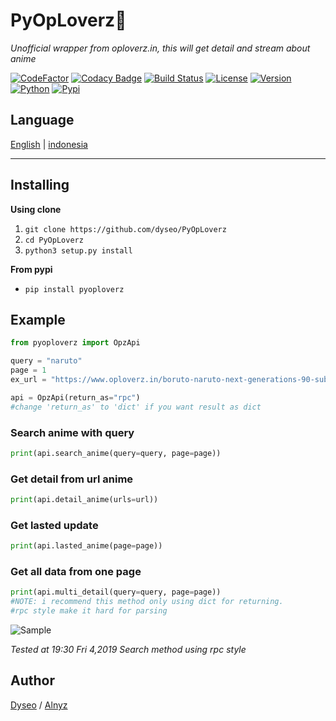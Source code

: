 # PyOpLoverz💓
_Unofficial wrapper from oploverz.in, this will get detail and stream about anime_

[![CodeFactor](https://www.codefactor.io/repository/github/dyseo/pyoploverz/badge/master)](https://www.codefactor.io/repository/github/dyseo/pyoploverz/overview/master) [![Codacy Badge](https://api.codacy.com/project/badge/Grade/f70e4ca74d0547419cd01872335ae59d)](https://www.codacy.com/app/dyseo/PyOpLoverz?utm_source=github.com&amp;utm_medium=referral&amp;utm_content=dyseo/PyOpLoverz&amp;utm_campaign=Badge_Grade) [![Build Status](https://travis-ci.org/dyseo/PyOpLoverz.svg?branch=master)](https://travis-ci.org/dyseo/PyOpLoverz) [![License](https://img.shields.io/badge/MIT-License-blue.svg)]() [![Version](https://img.shields.io/badge/Version-0.0.4-orange.svg)](https://github.com/dyseo/PyOpLoverz) [![Python](https://img.shields.io/badge/Python-3.6%20%7C%203.7-brightgreen.svg)](pytho.org) [![Pypi](https://img.shields.io/badge/PyPi-0.0.1-blue.svg)](https://pypi.org/project/pyoploverz/)

## Language
[English](https://github.com/dyseo/PyOpLoverz/blob/master/README.md) | [indonesia](https://github.com/dyseo/PyOpLoverz/blob/master/READMEid.md)

___
## Installing
**Using clone**
1. `git clone https://github.com/dyseo/PyOpLoverz`
2. `cd PyOpLoverz`
3. `python3 setup.py install`

**From pypi**
- `pip install pyoploverz`

## Example
```python
from pyoploverz import OpzApi

query = "naruto"
page = 1
ex_url = "https://www.oploverz.in/boruto-naruto-next-generations-90-subtitle-indonesia/"

api = OpzApi(return_as="rpc")
#change 'return_as' to 'dict' if you want result as dict
```

### Search anime with query
```python
print(api.search_anime(query=query, page=page))
```
### Get detail from url anime
```python
print(api.detail_anime(urls=url))
```
### Get lasted update
```python
print(api.lasted_anime(page=page))
```

### Get all data from one page
```python
print(api.multi_detail(query=query, page=page))
#NOTE: i recommend this method only using dict for returning.
#rpc style make it hard for parsing
```

![Sample](https://github.com/dyseo/PyOpLoverz/blob/master/Screenshot_20190419_202033.png)

_Tested at 19:30 Fri 4,2019 Search method using rpc style_

## Author
[Dyseo](line.me/ti/p/~line.bngsad) / [Alnyz](https://www.instagram.com/alnyz69/)
